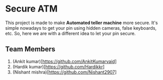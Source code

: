 # Secure ATM
This project is made to make **Automated teller machine** more secure. It's simple nowadays to get your pin using hidden cameras, false keyboards, etc. So, here we are with a different idea to let your pin secure.

## Team Members
1. (Ankit kumar)[https://github.com/AnkitKumarvaid]
2. (Hardik kumar)[https://github.com/Hardikkr]
3. (Nishant mishra)[https://github.com/Nishant2907]

